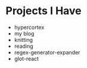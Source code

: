 # Projects I Have

- hypercortex
- my blog
- knitting
- reading
- regex-generator-expander
- glot-react
